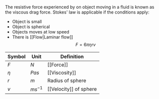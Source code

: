 The resistive force experienced by on object moving in a fluid is known as the viscous drag force.
Stokes' law is applicable if the conditions apply:
- Object is small
- Object is spherical
- Objects moves at low speed
- There is [[Flow|Laminar flow]]
$$F = 6 \pi \eta r v$$

| Symbol | Unit | Definition |
| ---- | ---- | ---- |
| $F$ | $N$ | [[Force]] |
| $\eta$ | $Pa s$ | [[Viscosity]] |
| $r$ | $m$ | Radius of sphere |
| $v$ | $ms^{-1}$ | [[Velocity]] of sphere |
